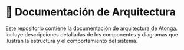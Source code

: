 # 📘 Documentación de Arquitectura

Este repositorio contiene la documentación de arquitectura de Atonga. Incluye descripciones detalladas de los componentes y diagramas que ilustran la estructura y el comportamiento del sistema.


